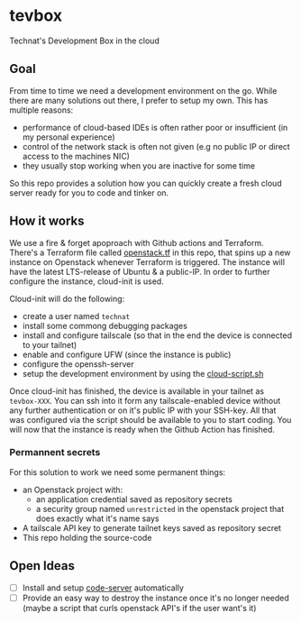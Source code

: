 # tevbox

Technat's Development Box in the cloud

## Goal

From time to time we need a development environment on the go. While there are many solutions out there, I prefer to setup my own. This has multiple reasons:
- performance of cloud-based IDEs is often rather poor or insufficient (in my personal experience)
- control of the network stack is often not given (e.g no public IP or direct access to the machines NIC)
- they usually stop working when you are inactive for some time

So this repo provides a solution how you can quickly create a fresh cloud server ready for you to code and tinker on.

## How it works

We use a fire & forget apoproach with Github actions and Terraform. There's a Terraform file called [openstack.tf](./openstack.tf) in this repo, that spins up a new instance on Openstack whenever Terraform is triggered. The instance will have the latest LTS-release of Ubuntu & a public-IP. In order to further configure the instance, cloud-init is used.

Cloud-init will do the following:
- create a user named `technat`
- install some commong debugging packages
- install and configure tailscale (so that in the end the device is connected to your tailnet)
- enable and configure UFW (since the instance is public)
- configure the openssh-server
- setup the development environment by using the [cloud-script.sh](./cloud-script.sh)

Once cloud-init has finished, the device is available in your tailnet as `tevbox-XXX`. You can ssh into it form any tailscale-enabled device without any further authentication or on it's public IP with your SSH-key. All that was configured via the script should be available to you to start coding. You will now that the instance is ready when the Github Action has finished.

### Permannent secrets

For this solution to work we need some permanent things:
- an Openstack project with:
  - an application credential saved as repository secrets
  - a security group named `unrestricted` in the openstack project that does exactly what it's name says
- A tailscale API key to generate tailnet keys saved as repository secret
- This repo holding the source-code

## Open Ideas

- [ ] Install and setup [code-server](https://coder.com/docs/code-server/latest) automatically
- [ ] Provide an easy way to destroy the instance once it's no longer needed (maybe a script that curls openstack API's if the user want's it)
